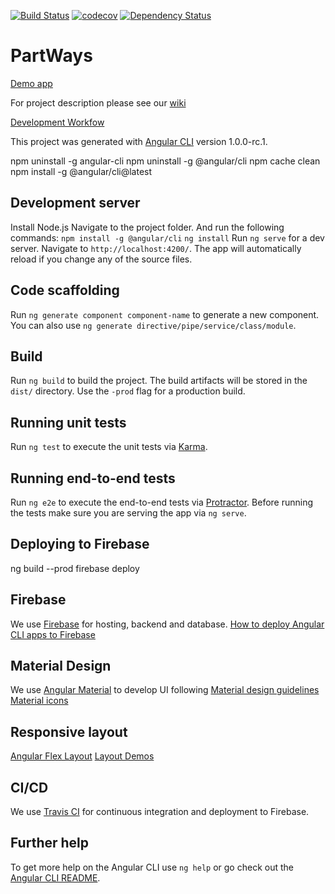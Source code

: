 [![Build Status](https://travis-ci.org/LegalX/PartWays.svg?branch=master)](https://travis-ci.org/LegalX/PartWays)
[![codecov](https://codecov.io/gh/LegalX/PartWays/branch/master/graph/badge.svg)](https://codecov.io/gh/LegalX/PartWays)
<a href="https://david-dm.org/LegalX/PartWays"><img src="https://david-dm.org/LegalX/PartWays.svg" alt="Dependency Status"></a>

# PartWays
[Demo app](https://partways-dev.firebaseapp.com)

For project description please see our [wiki](https://github.com/LegalX/PartWays/wiki)

[Development Workfow](https://github.com/LegalX/PartWays/wiki/Development-Workflow)

This project was generated with [Angular CLI](https://github.com/angular/angular-cli) version 1.0.0-rc.1.

npm uninstall -g angular-cli
npm uninstall -g @angular/cli
npm cache clean
npm install -g @angular/cli@latest

## Development server
Install Node.js 
Navigate to the project folder. And run the following commands:
    `npm install -g @angular/cli` 
    `ng install` 
Run `ng serve` for a dev server. Navigate to `http://localhost:4200/`. The app will automatically reload if you change any of the source files.

## Code scaffolding

Run `ng generate component component-name` to generate a new component. You can also use `ng generate directive/pipe/service/class/module`.

## Build

Run `ng build` to build the project. The build artifacts will be stored in the `dist/` directory. Use the `-prod` flag for a production build.

## Running unit tests

Run `ng test` to execute the unit tests via [Karma](https://karma-runner.github.io).

## Running end-to-end tests

Run `ng e2e` to execute the end-to-end tests via [Protractor](http://www.protractortest.org/).
Before running the tests make sure you are serving the app via `ng serve`.

## Deploying to Firebase
ng build --prod
firebase deploy

## Firebase
We use [Firebase](https://firebase.google.com) for hosting, backend and database.
[How to deploy Angular CLI apps to Firebase](https://coryrylan.com/blog/deploy-angular-cli-apps-to-firebase)

## Material Design
We use [Angular Material](https://material.angular.io) to develop UI following [Material design guidelines](https://material.io/guidelines)
[Material icons](https://material.io/icons)

## Responsive layout
[Angular Flex Layout](https://github.com/angular/flex-layout)
[Layout Demos](https://tburleson-layouts-demos.firebaseapp.com/#/docs)

## CI/CD
We use [Travis CI](https://travis-ci.org) for continuous integration and deployment to Firebase.

## Further help
To get more help on the Angular CLI use `ng help` or go check out the [Angular CLI README](https://github.com/angular/angular-cli/blob/master/README.md).

